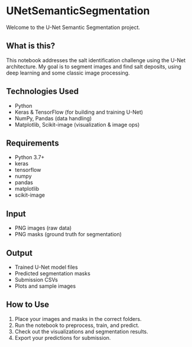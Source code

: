 

# UNetSemanticSegmentation

Welcome to the U-Net Semantic Segmentation project.

## What is this?
This notebook addresses the salt identification challenge using the U-Net architecture. My goal is to segment images and find salt deposits, using deep learning and some classic image processing.

## Technologies Used
- Python
- Keras & TensorFlow (for building and training U-Net)
- NumPy, Pandas (data handling)
- Matplotlib, Scikit-image (visualization & image ops)

## Requirements
- Python 3.7+
- keras
- tensorflow
- numpy
- pandas
- matplotlib
- scikit-image


## Input
- PNG images (raw data)
- PNG masks (ground truth for segmentation)

## Output
- Trained U-Net model files
- Predicted segmentation masks
- Submission CSVs
- Plots and sample images

## How to Use
1. Place your images and masks in the correct folders.
2. Run the notebook to preprocess, train, and predict.
3. Check out the visualizations and segmentation results.
4. Export your predictions for submission.

